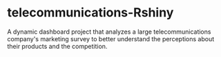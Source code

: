 # telecommunications-Rshiny
A dynamic dashboard project that analyzes a large telecommunications company's marketing survey to better understand the perceptions about their products and the competition.
